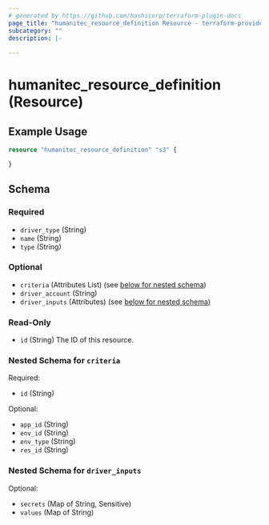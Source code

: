 ```yaml
---
# generated by https://github.com/hashicorp/terraform-plugin-docs
page_title: "humanitec_resource_definition Resource - terraform-provider-humanitec"
subcategory: ""
description: |-
  
---
```


# humanitec_resource_definition (Resource)



## Example Usage

```terraform
resource "humanitec_resource_definition" "s3" {

}
```

<!-- schema generated by tfplugindocs -->
## Schema

### Required

- `driver_type` (String)
- `name` (String)
- `type` (String)

### Optional

- `criteria` (Attributes List) (see [below for nested schema](#nestedatt--criteria))
- `driver_account` (String)
- `driver_inputs` (Attributes) (see [below for nested schema](#nestedatt--driver_inputs))

### Read-Only

- `id` (String) The ID of this resource.

<a id="nestedatt--criteria"></a>
### Nested Schema for `criteria`

Required:

- `id` (String)

Optional:

- `app_id` (String)
- `env_id` (String)
- `env_type` (String)
- `res_id` (String)


<a id="nestedatt--driver_inputs"></a>
### Nested Schema for `driver_inputs`

Optional:

- `secrets` (Map of String, Sensitive)
- `values` (Map of String)


